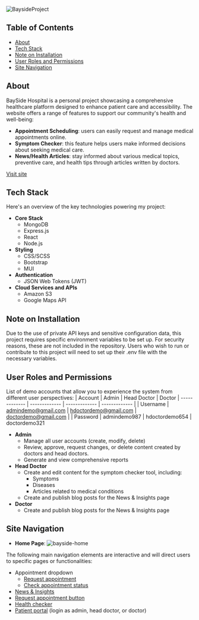 ![BaysideProject](https://github.com/user-attachments/assets/b372e34c-0e91-437c-a43c-0495b4d2d79d)

## Table of Contents

- [About](#about)
- [Tech Stack](#tech-stack)
- [Note on Installation](#note-on-installation)
- [User Roles and Permissions](#user-roles-and-permissions)
- [Site Navigation](#site-navigation)

## About
BaySide Hospital is a personal project showcasing a comprehensive healthcare platform designed to enhance patient care and accessibility. The website offers a range of features to support our community's health and well-being:

- **Appointment Scheduling**: users can easily request and manage medical appointments online.
- **Symptom Checker**: this feature helps users make informed decisions about seeking medical care.
- **News/Health Articles**: stay informed about various medical topics, preventive care, and health tips through articles written by doctors.

[Visit site](https://bayside-hospital.onrender.com/home)

## Tech Stack
Here's an overview of the key technologies powering my project:

- **Core Stack**
    - MongoDB
    - Express.js
    - React
    - Node.js
- **Styling**
    - CSS/SCSS
    - Bootstrap
    - MUI
- **Authentication**
    - JSON Web Tokens (JWT)
- **Cloud Services and APIs**
    - Amazon S3
    - Google Maps API

## Note on Installation
Due to the use of private API keys and sensitive configuration data, this project requires specific environment variables to be set up. For security reasons, these are not included in the repository.
Users who wish to run or contribute to this project will need to set up their .env file with the necessary variables.

## User Roles and Permissions
List of demo accounts that allow you to experience the system from different user perspectives:
| Account  | Admin | Head Doctor | Doctor 
| ------------- | ------------- | ------------- | ------------- |
| Username  | admindemo@gmail.com  | hdoctordemo@gmail.com | doctordemo@gmail.com |
| Password  | admindemo987  | hdoctordemo654 | doctordemo321

- **Admin**
    - Manage all user accounts (create, modify, delete)
    - Review, approve, request changes, or delete content created by doctors and head doctors.
    - Generate and view comprehensive reports
- **Head Doctor**
    - Create and edit content for the symptom checker tool, including:
        - Symptoms
        - Diseases
        - Articles related to medical conditions
    - Create and publish blog posts for the News & Insights page
- **Doctor**
    - Create and publish blog posts for the News & Insights page

## Site Navigation
- **Home Page**:
![bayside-home](https://github.com/user-attachments/assets/04035781-5e1d-41f4-9896-7bf2aa33824b)

The following main navigation elements are interactive and will direct users to specific pages or functionalities:
- Appointment dropdown
    - [Request appointment](https://bayside-hospital.onrender.com/appt-request)
    - [Check appointment status](https://bayside-hospital.onrender.com/appt-detail-guest)
- [News & Insights](https://bayside-hospital.onrender.com/news/page-1)
- [Request appointment button](https://bayside-hospital.onrender.com/appt-request)
- [Health checker](https://bayside-hospital.onrender.com/symptom-checker)
- [Patient portal](https://bayside-hospital.onrender.com/signin-staff) (login as admin, head doctor, or doctor)







